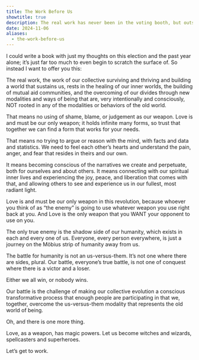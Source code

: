 ```yaml
---
title: The Work Before Us
showtitle: true
description: The real work has never been in the voting booth, but outside it.
date: 2024-11-06
aliases:
  - the-work-before-us
---
```


I could write a book with just my thoughts on this election and the past year alone; it’s just far too much to even begin to scratch the surface of. So instead I want to offer you this:

The real work, the work of our collective surviving and thriving and building a world that sustains us, rests in the healing of our inner worlds, the building of mutual aid communities, and the overcoming of our divides through new modalities and ways of being that are, very intentionally and consciously, NOT rooted in any of the modalities or behaviors of the old world.

That means no using of shame, blame, or judgement as our weapon. Love is and must be our only weapon; it holds infinite many forms, so trust that together we can find a form that works for your needs.

That means no trying to argue or reason with the mind, with facts and data and statistics. We need to feel each other’s hearts and understand the pain, anger, and fear that resides in theirs and our own.

It means becoming conscious of the narratives we create and perpetuate, both for ourselves and about others. It means connecting with our spiritual inner lives and experiencing the joy, peace, and liberation that comes with that, and allowing others to see and experience us in our fullest, most radiant light.

Love is and must be our only weapon in this revolution, because whoever you think of as “the enemy” is going to use whatever weapon you use right back at you. And Love is the only weapon that you WANT your opponent to use on you.

The only true enemy is the shadow side of our humanity, which exists in each and every one of us. Everyone, every person everywhere, is just a journey on the Möbius strip of humanity away from us.

The battle for humanity is not an us-versus-them. It’s not one where there are sides, plural. Our battle, everyone’s true battle, is not one of conquest where there is a victor and a loser.

Either we all win, or nobody wins.

Our battle is the challenge of making our collective evolution a conscious transformative process that enough people are participating in that we, together, overcome the us-versus-them modality that represents the old world of being.

Oh, and there is one more thing.

Love, as a weapon, has magic powers. Let us become witches and wizards, spellcasters and superheroes.

Let’s get to work.

